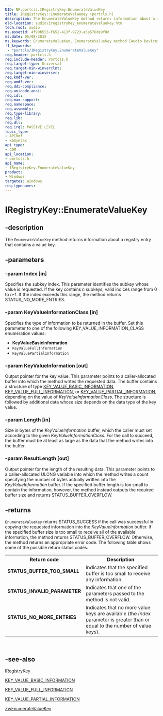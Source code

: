 ```yaml
---
UID: NF:portcls.IRegistryKey.EnumerateValueKey
title: IRegistryKey::EnumerateValueKey (portcls.h)
description: The EnumerateValueKey method returns information about a registry entry that contains a value key.
old-location: audio\iregistrykey_enumeratevaluekey.htm
tech.root: audio
ms.assetid: 4f90b553-f652-413f-9723-a5a578de9f8d
ms.date: 05/08/2018
ms.keywords: EnumerateValueKey, EnumerateValueKey method [Audio Devices], EnumerateValueKey method [Audio Devices],IRegistryKey interface, IRegistryKey interface [Audio Devices],EnumerateValueKey method, IRegistryKey.EnumerateValueKey, IRegistryKey::EnumerateValueKey, audio.iregistrykey_enumeratevaluekey, audmp-routines_8b4fc752-24a3-4331-b90b-85642dc2121a.xml, portcls/IRegistryKey::EnumerateValueKey
f1_keywords:
 - "portcls/IRegistryKey.EnumerateValueKey"
req.header: portcls.h
req.include-header: Portcls.h
req.target-type: Universal
req.target-min-winverclnt: 
req.target-min-winversvr: 
req.kmdf-ver: 
req.umdf-ver: 
req.ddi-compliance: 
req.unicode-ansi: 
req.idl: 
req.max-support: 
req.namespace: 
req.assembly: 
req.type-library: 
req.lib: 
req.dll: 
req.irql: PASSIVE_LEVEL
topic_type:
- APIRef
- kbSyntax
api_type:
- COM
api_location:
- portcls.h
api_name:
- IRegistryKey.EnumerateValueKey
product:
- Windows
targetos: Windows
req.typenames: 
---
```


# IRegistryKey::EnumerateValueKey


## -description


The <code>EnumerateValueKey</code> method returns information about a registry entry that contains a value key.


## -parameters




### -param Index [in]

Specifies the subkey index. This parameter identifies the subkey whose value is requested. If the key contains <i>n</i> subkeys, valid indices range from 0 to <i>n</i>-1. If the index exceeds this range, the method returns STATUS_NO_MORE_ENTRIES.


### -param KeyValueInformationClass [in]

Specifies the type of information to be returned in the buffer. Set this parameter to one of the following KEY_VALUE_INFORMATION_CLASS enumeration values:

<ul>
<li>
<b>KeyValueBasicInformation</b>

</li>
<li>
<code>KeyValueFullInformation</code>

</li>
<li>
<code>KeyValuePartialInformation</code>

</li>
</ul>

### -param KeyValueInformation [out]

Output pointer for the key value. This parameter points to a caller-allocated buffer into which the method writes the requested data. The buffer contains a structure of type <a href="https://docs.microsoft.com/windows-hardware/drivers/ddi/wdm/ns-wdm-_key_value_basic_information">KEY_VALUE_BASIC_INFORMATION</a>, <a href="https://docs.microsoft.com/windows-hardware/drivers/ddi/wdm/ns-wdm-_key_value_full_information">KEY_VALUE_FULL_INFORMATION</a>, or <a href="https://docs.microsoft.com/windows-hardware/drivers/ddi/wdm/ns-wdm-_key_value_partial_information">KEY_VALUE_PARTIAL_INFORMATION</a>, depending on the value of <i>KeyValueInformationClass</i>. The structure is followed by additional data whose size depends on the data type of the key value.


### -param Length [in]

Size in bytes of the <i>KeyValueInformation</i> buffer, which the caller must set according to the given <i>KeyValueInformationClass</i>. For the call to succeed, the buffer must be at least as large as the data that the method writes into the buffer.


### -param ResultLength [out]

Output pointer for the length of the resulting data. This parameter points to a caller-allocated ULONG variable into which the method writes a count specifying the number of bytes actually written into the <i>KeyValueInformation</i> buffer. If the specified buffer length is too small to contain the information, however, the method instead outputs the required buffer size and returns STATUS_BUFFER_OVERFLOW.


## -returns



<code>EnumerateValueKey</code> returns STATUS_SUCCESS if the call was successful in copying the requested information into the <i>KeyValueInformation</i> buffer. If the specified buffer size is too small to receive all of the available information, the method returns STATUS_BUFFER_OVERFLOW. Otherwise, the method returns an appropriate error code. The following table shows some of the possible return status codes.

<table>
<tr>
<th>Return code</th>
<th>Description</th>
</tr>
<tr>
<td width="40%">
<dl>
<dt><b>STATUS_BUFFER_TOO_SMALL</b></dt>
</dl>
</td>
<td width="60%">
Indicates that the specified buffer is too small to receive any information.

</td>
</tr>
<tr>
<td width="40%">
<dl>
<dt><b>STATUS_INVALID_PARAMETER</b></dt>
</dl>
</td>
<td width="60%">
Indicates that one of the parameters passed to the method is not valid.

</td>
</tr>
<tr>
<td width="40%">
<dl>
<dt><b>STATUS_NO_MORE_ENTRIES</b></dt>
</dl>
</td>
<td width="60%">
Indicates that no more value keys are available (the <i>Index</i> parameter is greater than or equal to the number of value keys).

</td>
</tr>
</table>
 




## -see-also




<a href="https://docs.microsoft.com/windows-hardware/drivers/ddi/portcls/nn-portcls-iregistrykey">IRegistryKey</a>



<a href="https://docs.microsoft.com/windows-hardware/drivers/ddi/wdm/ns-wdm-_key_value_basic_information">KEY_VALUE_BASIC_INFORMATION</a>



<a href="https://docs.microsoft.com/windows-hardware/drivers/ddi/wdm/ns-wdm-_key_value_full_information">KEY_VALUE_FULL_INFORMATION</a>



<a href="https://docs.microsoft.com/windows-hardware/drivers/ddi/wdm/ns-wdm-_key_value_partial_information">KEY_VALUE_PARTIAL_INFORMATION</a>



<a href="https://docs.microsoft.com/windows-hardware/drivers/ddi/wdm/nf-wdm-zwenumeratevaluekey">ZwEnumerateValueKey</a>
 

 

